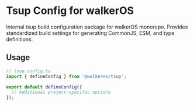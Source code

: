 # Tsup Config for walkerOS

Internal tsup build configuration package for walkerOS monorepo. Provides
standardized build settings for generating CommonJS, ESM, and type definitions.

## Usage

```javascript
// tsup.config.ts
import { defineConfig } from '@walkeros/tsup';

export default defineConfig({
  // Additional project-specific options
});
```
